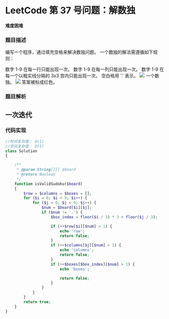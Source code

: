 # LeetCode 第 37 号问题：解数独

**难度困难**

### 题目描述
编写一个程序，通过填充空格来解决数独问题。
一个数独的解法需遵循如下规则：

数字 1-9 在每一行只能出现一次。
数字 1-9 在每一列只能出现一次。
数字 1-9 在每一个以粗实线分隔的 3x3 宫内只能出现一次。
空白格用 '.' 表示。
![](/Animation/0037-sudoku-solver-1.png)
一个数独。
![](/Animation/0037-sudoku-solver-1.png)
答案被标成红色。

### 题目解析

## 一次迭代

### 代码实现

```php
//时间复杂度： O(1)
//空间复杂度： O(1)
class Solution
{

    /**
     * @param String[][] $board
     * @return Boolean
     */
    function isValidSudoku($board)
    {
        $row = $columns = $boxes = [];
        for ($i = 0; $i < 9; $i++) {
            for ($j = 0; $j < 9; $j++) {
                $num = $board[$i][$j];
                if ($num != '.') {
                    $box_index = floor($i / 3) * 3 + floor($j / 3);

                    if (++$row[$i][$num] > 1) {
                        echo 'row';
                        return false;
                    }
                    if (++$columns[$j][$num] > 1) {
                        echo 'columns';
                        return false;
                    }
                    if (++$boxes[$box_index][$num] > 1) {
                        echo 'boxes';

                        return false;
                    }
                }
            }
        }
        return true;
    }
}
```

